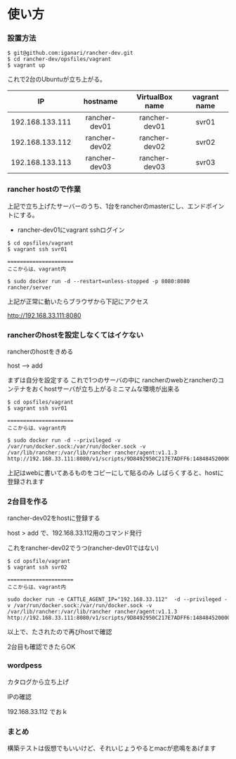 # 使い方

### 設置方法

```
$ git@github.com:iganari/rancher-dev.git
$ cd rancher-dev/opsfiles/vagrant
$ vagrant up
```

これで2台のUbuntuが立ち上がる。

IP | hostname | VirtualBox name | vagrant name
:-:|:-:|:-:|:-:
192.168.133.111 | rancher-dev01 | rancher-dev01 | svr01
192.168.133.112 | rancher-dev02 | rancher-dev02 | svr02
192.168.133.113 | rancher-dev03 | rancher-dev03 | svr03

### rancher hostので作業

上記で立ち上げたサーバーのうち、1台をrancherのmasterにし、エンドポイントにする。

+ rancher-dev01にvagrant sshログイン

```
$ cd opsfiles/vagrant
$ vagrant ssh svr01

=====================
ここからは、vagrant内

$ sudo docker run -d --restart=unless-stopped -p 8080:8080 rancher/server
```

上記が正常に動いたらブラウザから下記にアクセス

http://192.168.33.111:8080

### rancherのhostを設定しなくてはイケない

rancherのhostをきめる

host --> add 

まずは自分を設定する
これで1つのサーバの中に
rancherのwebとrancherのコンテナをおくhostサーバが立ち上がるミニマムな環境が出来る

```
$ cd opsfiles/vagrant
$ vagrant ssh svr01

=====================
ここからは、vagrant内

$ sudo docker run -d --privileged -v /var/run/docker.sock:/var/run/docker.sock -v /var/lib/rancher:/var/lib/rancher rancher/agent:v1.1.3 http://192.168.33.111:8080/v1/scripts/9D8492950C217E7ADFF6:1484845200000:64KOq6LggxSIDVBQAG0YhrQGdQU
```

上記はwebに書いてあるものをコピーにして貼るのみ
しばらくすると、hostに登録されます

### 2台目を作る

rancher-dev02をhostに登録する

host > add
で、192.168.33.112用のコマンド発行

これをrancher-dev02でうつ(rancher-dev01ではない)

```
$ cd opsfile/vagrant
$ vagrant ssh svr02

=====================
ここからは、vagrant内

sudo docker run -e CATTLE_AGENT_IP="192.168.33.112"  -d --privileged -v /var/run/docker.sock:/var/run/docker.sock -v /var/lib/rancher:/var/lib/rancher rancher/agent:v1.1.3 http://192.168.33.111:8080/v1/scripts/9D8492950C217E7ADFF6:1484845200000:64KOq6LggxSIDVBQAG0YhrQGdQU

```

以上で、たされたので再びhostで確認

2台目も確認できたらOK

### wordpess

カタログから立ち上げ

IPの確認

192.168.33.112
でおｋ

### まとめ

構築テストは仮想でもいいけど、それいじょうやるとmacが悲鳴をあげます
